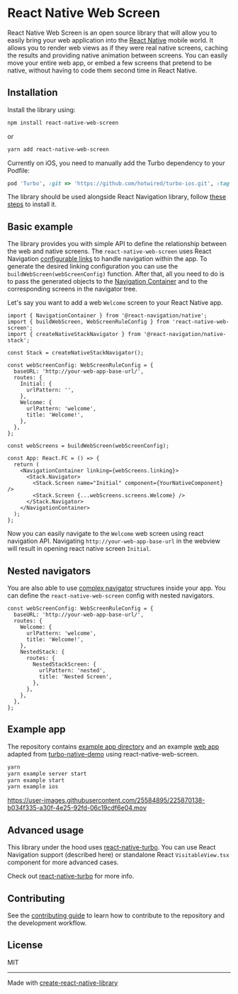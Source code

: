 # React Native Web Screen

React Native Web Screen is an open source library that will allow you to easily bring your web application into the [React Native](https://reactnative.dev/) mobile world. It allows you to render web views as if they were real native screens, caching the results and providing native animation between screens. You can easily move your entire web app, or embed a few screens that pretend to be native, without having to code them second time in React Native.

## Installation

Install the library using:

```sh
npm install react-native-web-screen
```

or

```sh
yarn add react-native-web-screen
```

Currently on iOS, you need to manually add the Turbo dependency to your Podfile:

```ruby
pod 'Turbo', :git => 'https://github.com/hotwired/turbo-ios.git', :tag => '7.0.0-rc.6'
```

The library should be used alongside React Navigation library, follow [these steps](https://reactnavigation.org/docs/getting-started/) to install it.

## Basic example

The library provides you with simple API to define the relationship between the web and native screens. The `react-native-web-screen` uses React Navigation [configurable links](https://reactnavigation.org/docs/configuring-links/) to handle navigation within the app. To generate the desired linking configuration you can use the `buildWebScreen(webScreenConfig)` function. After that, all you need to do is to pass the generated objects to the [Navigation Container](https://reactnavigation.org/docs/navigation-container/) and to the corresponding screens in the navigator tree.

Let's say you want to add a web `Welcome` screen to your React Native app.

```tsx
import { NavigationContainer } from '@react-navigation/native';
import { buildWebScreen, WebScreenRuleConfig } from 'react-native-web-screen';
import { createNativeStackNavigator } from '@react-navigation/native-stack';

const Stack = createNativeStackNavigator();

const webScreenConfig: WebScreenRuleConfig = {
  baseURL: 'http://your-web-app-base-url/',
  routes: {
    Initial: {
      urlPattern: '',
    },
    Welcome: {
      urlPattern: 'welcome',
      title: 'Welcome!',
    },
  },
};

const webScreens = buildWebScreen(webScreenConfig);

const App: React.FC = () => {
  return (
    <NavigationContainer linking={webScreens.linking}>
      <Stack.Navigator>
        <Stack.Screen name="Initial" component={YourNativeComponent} />
        <Stack.Screen {...webScreens.screens.Welcome} />
      </Stack.Navigator>
    </NavigationContainer>
  );
};
```

Now you can easily navigate to the `Welcome` web screen using react navigation API. Navigating `http://your-web-app-base-url` in the webview will result in opening react native screen `Initial`.

## Nested navigators

You are also able to use [complex navigator](https://reactnavigation.org/docs/configuring-links#handling-nested-navigators) structures inside your app. You can define the `react-native-web-screen` config with nested navigators.

```tsx
const webScreenConfig: WebScreenRuleConfig = {
  baseURL: 'http://your-web-app-base-url/',
  routes: {
    Welcome: {
      urlPattern: 'welcome',
      title: 'Welcome!',
    },
    NestedStack: {
      routes: {
        NestedStackScreen: {
          urlPattern: 'nested',
          title: 'Nested Screen',
        },
      },
    },
  },
};
```

## Example app

The repository contains [example app directory](../../example/README.md) and an example [web app](../../example/server/README.md) adapted from [turbo-native-demo](https://github.com/hotwired/turbo-native-demo) using react-native-web-screen.

```sh
yarn
yarn example server start
yarn example start
yarn example ios
```

https://user-images.githubusercontent.com/25584895/225870138-b034f335-a30f-4e25-92fd-06c19cdf6e04.mov

## Advanced usage

This library under the hood uses [react-native-turbo](../turbo/README.md). You can use React Navigation support (described here) or standalone React `VisitableView.tsx` component for more advanced cases.

Check out [react-native-turbo](../turbo/README.md) for more info.

## Contributing

See the [contributing guide](CONTRIBUTING.md) to learn how to contribute to the repository and the development workflow.

## License

MIT

---

Made with [create-react-native-library](https://github.com/callstack/react-native-builder-bob)

